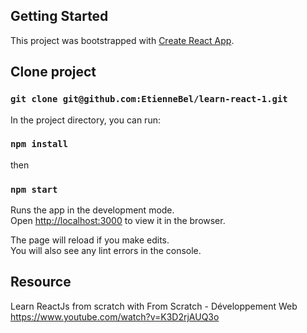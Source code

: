 ## Getting Started

This project was bootstrapped with [Create React App](https://github.com/facebook/create-react-app).

## Clone project

### `git clone git@github.com:EtienneBel/learn-react-1.git`

In the project directory, you can run:

### `npm install`

then

### `npm start`

Runs the app in the development mode.\
Open [http://localhost:3000](http://localhost:3000) to view it in the browser.

The page will reload if you make edits.\
You will also see any lint errors in the console.

## Resource

Learn ReactJs from scratch with From Scratch - Développement Web
https://www.youtube.com/watch?v=K3D2rjAUQ3o
